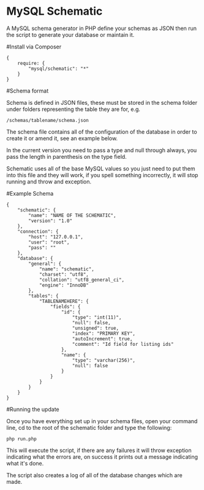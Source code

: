 MySQL Schematic
=========

A MySQL schema generator in PHP define your schemas as JSON then run the script to generate your database or maintain it.

#Install via Composer

    {
        require: {
            "mysql/schematic": "*"
        }
    }

#Schema format

Schema is defined in JSON files, these must be stored in the schema folder under folders representing the table they are
for, e.g.

`/schemas/tablename/schema.json`

The schema file contains all of the configuration of the database in order to create it or amend it, see an example below.

In the current version you need to pass a type and null through always, you pass the length in parenthesis on the type field.

Schematic uses all of the base MySQL values so you just need to put them into this file and they will work, if you spell something incorrectly, it
will stop running and throw and exception.

#Example Schema

    {
        "schematic": {
            "name": "NAME OF THE SCHEMATIC",
            "version": "1.0"
        },
        "connection": {
            "host": "127.0.0.1",
            "user": "root",
            "pass": ""
        },
        "database": {
            "general": {
                "name": "schematic",
                "charset": "utf8",
                "collation": "utf8_general_ci",
                "engine": "InnoDB"
            },
            "tables": {
                "TABLENAMEHERE": {
                    "fields": {
                        "id": {
                            "type": "int(11)",
                            "null": false,
                            "unsigned": true,
                            "index": "PRIMARY KEY",
                            "autoIncrement": true,
                            "comment": "Id field for listing ids"
                        },
                        "name": {
                            "type": "varchar(256)",
                            "null": false
                        }
                    }
                }
            }
        }
    }

#Running the update

Once you have everything set up in your schema files, open your command line, cd to the root of the schematic folder and
type the following:

`php run.php`

This will execute the script, if there are any failures it will throw exception indicating what the errors are, on success
it prints out a message indicating what it's done.

The script also creates a log of all of the database changes which are made.